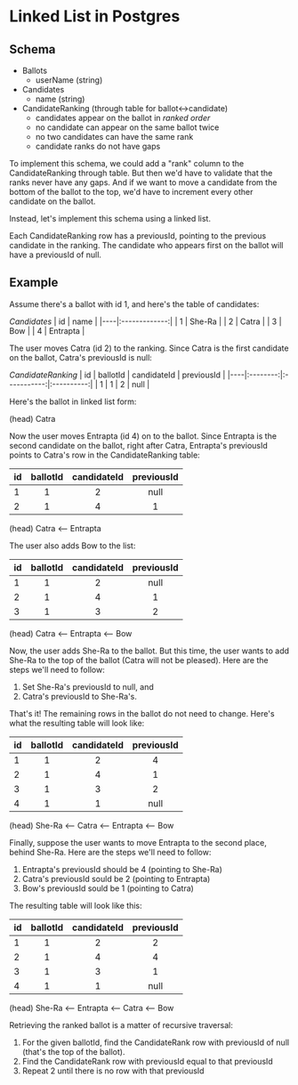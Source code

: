 # Linked List in Postgres

## Schema

- Ballots
  - userName (string)
- Candidates
  - name (string)
- CandidateRanking (through table for ballot<->candidate)
  - candidates appear on the ballot in _ranked order_
  - no candidate can appear on the same ballot twice
  - no two candidates can have the same rank
  - candidate ranks do not have gaps

To implement this schema, we could add a "rank" column to the CandidateRanking through table. But then we'd have to validate that the ranks never have any gaps. And if we want to move a candidate from the bottom of the ballot to the top, we'd have to increment every other candidate on the ballot.

Instead, let's implement this schema using a linked list.

Each CandidateRanking row has a previousId, pointing to the previous candidate in the ranking. The candidate who appears first on the ballot will have a previousId of null.

## Example

Assume there's a ballot with id 1, and here's the table of candidates:

_Candidates_
| id | name |
|----|:-------------:|
| 1 | She-Ra |
| 2 | Catra |
| 3 | Bow |
| 4 | Entrapta |

The user moves Catra (id 2) to the ranking. Since Catra is the first candidate on the ballot, Catra's previousId is null:

_CandidateRanking_
| id | ballotId | candidateId | previousId |
|----|:--------:|:-----------:|:----------:|
| 1 | 1 | 2 | null |

Here's the ballot in linked list form:

(head)
Catra

Now the user moves Entrapta (id 4) on to the ballot. Since Entrapta is the second candidate on the ballot, right after Catra, Entrapta's previousId points to Catra's row in the CandidateRanking table:

| id  | ballotId | candidateId | previousId |
| --- | :------: | :---------: | :--------: |
| 1   |    1     |      2      |    null    |
| 2   |    1     |      4      |     1      |

(head)
Catra <-- Entrapta

The user also adds Bow to the list:

| id  | ballotId | candidateId | previousId |
| --- | :------: | :---------: | :--------: |
| 1   |    1     |      2      |    null    |
| 2   |    1     |      4      |     1      |
| 3   |    1     |      3      |     2      |

(head)
Catra <-- Entrapta <-- Bow

Now, the user adds She-Ra to the ballot. But this time, the user wants to add She-Ra to the top of the ballot (Catra will not be pleased). Here are the steps we'll need to follow:

1. Set She-Ra's previousId to null, and
2. Catra's previousId to She-Ra's.

That's it! The remaining rows in the ballot do not need to change. Here's what the resulting table will look like:

| id  | ballotId | candidateId | previousId |
| --- | :------: | :---------: | :--------: |
| 1   |    1     |      2      |     4      | // Catra |
| 2   |    1     |      4      |     1      | // Entrapta |
| 3   |    1     |      3      |     2      | // Bow |
| 4   |    1     |      1      |    null    | // She-Ra |

(head)
She-Ra <-- Catra <-- Entrapta <-- Bow

Finally, suppose the user wants to move Entrapta to the second place, behind She-Ra. Here are the steps we'll need to follow:

1. Entrapta's previousId should be 4 (pointing to She-Ra)
2. Catra's previousId sould be 2 (pointing to Entrapta)
3. Bow's previousId sould be 1 (pointing to Catra)

The resulting table will look like this:

| id  | ballotId | candidateId | previousId |
| --- | :------: | :---------: | :--------: |
| 1   |    1     |      2      |     2      | // Catra |
| 2   |    1     |      4      |     4      | // Entrapta |
| 3   |    1     |      3      |     1      | // Bow |
| 4   |    1     |      1      |    null    | // She-Ra |

(head)
She-Ra <-- Entrapta <-- Catra <-- Bow

Retrieving the ranked ballot is a matter of recursive traversal:

1. For the given ballotId, find the CandidateRank row with previousId of null (that's the top of the ballot).
2. Find the CandidateRank row with previousId equal to that previousId
3. Repeat 2 until there is no row with that previousId
